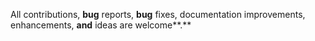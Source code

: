 All contributions, **bug** reports, **bug** fixes, documentation improvements, enhancements, **and** ideas are welcome**.**
